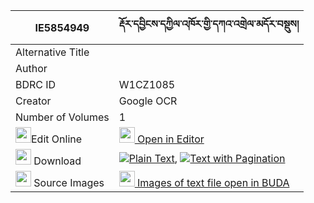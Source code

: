 |IE5854949|རྡོར་དབྱིངས་དཀྱིལ་འཁོར་གྱི་དཀའ་འགྲེལ་མདོར་བསྡུས། 
| --- | --- 
|Alternative Title |
|Author | 
|BDRC ID | W1CZ1085
|Creator | Google OCR
|Number of Volumes| 1
|<img width="25" src="https://img.icons8.com/color/25/000000/edit-property.png">Edit Online| [<img width="25" src="https://avatars.githubusercontent.com/u/45091458?s=200&v=4"> Open in Editor](http://editor.openpecha.org/IE5854949)
|<img width="25" src="https://img.icons8.com/fluent/48/000000/download-2.png"/>  Download | [![](https://img.icons8.com/color/20/000000/txt.png)Plain Text](https://github.com/Openpecha/IE5854949/releases/download/v1/dor_ying_kyilkhor_gyi_kandrel__plain_IE5854949.zip), [![](https://img.icons8.com/color/20/000000/txt.png)Text with Pagination](https://github.com/Openpecha/IE5854949/releases/download/v1/dor_ying_kyilkhor_gyi_kandrel__pages_IE5854949.zip)
|<img width="25" src="https://img.icons8.com/plasticine/100/000000/pictures-folder.png"/>  Source Images | [<img width="25" src="https://library.bdrc.io/icons/BUDA-small.svg"> Images of text file open in BUDA](https://library.bdrc.io/show/bdr:W1CZ1085)
